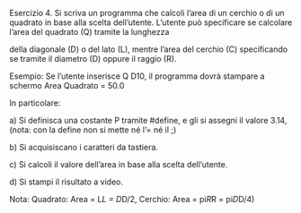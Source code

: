Esercizio 4.
Si scriva un programma che calcoli l’area di un cerchio o di un quadrato in base alla scelta dell’utente. L’utente può specificare se calcolare l’area del quadrato (Q) tramite la lunghezza

della diagonale (D) o del lato (L), mentre l’area del cerchio (C) specificando se tramite il diametro (D) oppure il raggio (R).

Esempio: Se l’utente inserisce Q D10, il programma dovrà stampare a schermo Area Quadrato = 50.0

In particolare:

a) Si definisca una costante P tramite #define, e gli si assegni il valore 3.14, (nota: con la define non si mette né l’= né il ;)

b) Si acquisiscano i caratteri da tastiera.

c) Si calcoli il valore dell’area in base alla scelta dell’utente.

d) Si stampi il risultato a video.

Nota: Quadrato: Area = L*L = D*D/2, Cerchio: Area = pi*R*R = pi*D*D/4)
